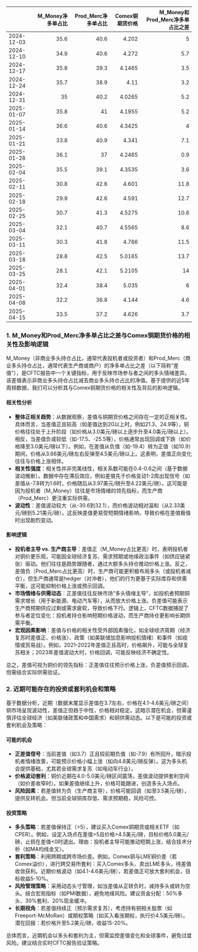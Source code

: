 |            |   M_Money净多单占比 |   Prod_Merc净多单占比 |   Comex铜期货价格 |   M_Money和Prod_Merc净多单占比之差 |
|:-----------|--------------------:|----------------------:|------------------:|-----------------------------------:|
| 2024-12-03 |                35.6 |                  40.6 |            4.202  |                                5   |
| 2024-12-10 |                34.9 |                  40.6 |            4.272  |                                5.7 |
| 2024-12-17 |                35.8 |                  39.3 |            4.1465 |                                3.5 |
| 2024-12-24 |                35.7 |                  38.9 |            4.11   |                                3.2 |
| 2024-12-31 |                35   |                  40.2 |            4.0265 |                                5.2 |
| 2025-01-07 |                35.8 |                  41   |            4.1955 |                                5.2 |
| 2025-01-14 |                36.6 |                  40.6 |            4.3425 |                                4   |
| 2025-01-21 |                33.8 |                  40.9 |            4.341  |                                7.1 |
| 2025-01-28 |                36.1 |                  37   |            4.2465 |                                0.9 |
| 2025-02-04 |                35.5 |                  39.1 |            4.3535 |                                3.6 |
| 2025-02-11 |                30.8 |                  42.6 |            4.601  |                               11.8 |
| 2025-02-18 |                29.9 |                  42.6 |            4.591  |                               12.7 |
| 2025-02-25 |                30.7 |                  41.3 |            4.5275 |                               10.6 |
| 2025-03-04 |                32.1 |                  40.7 |            4.5565 |                                8.6 |
| 2025-03-11 |                30.3 |                  41.8 |            4.766  |                               11.5 |
| 2025-03-18 |                28.8 |                  42.5 |            5.0165 |                               13.7 |
| 2025-03-25 |                28.1 |                  42.1 |            5.2105 |                               14   |
| 2025-04-01 |                32.4 |                  38.4 |            5.035  |                                6   |
| 2025-04-08 |                32.2 |                  36.8 |            4.144  |                                4.6 |
| 2025-04-15 |                33.5 |                  37.2 |            4.626  |                                3.7 |![图](interest_exchange.png)

### 1. M_Money和Prod_Merc净多单占比之差与Comex铜期货价格的相关性及影响逻辑

M_Money（非商业多头持仓占比，通常代表投机者或投资者）和Prod_Merc（商业多头持仓占比，通常代表生产商或商户）的净多单占比之差（以下简称“差值”），是CFTC报告中一个关键指标，用于反映市场参与者之间的多头情绪差异。该差值表示非商业多头持仓占比减去商业多头持仓占比的净值。基于提供的近5年周频数据，我们可以分析其与Comex铜期货价格的相关性及背后的影响逻辑。

#### 相关性分析
- **整体正相关趋势**：从数据观察，差值与铜期货价格之间存在一定的正相关性。具体而言，当差值正且较高（如差值达到20以上时，例如21.3、24.9等），铜价格往往处于上升阶段（如价格从3.0美元/磅以上逐步升至4.0美元/磅以上）。相反，当差值负或较低（如-17.5、-25.5等），价格通常出现回调或下跌（如价格降至3.0美元/磅以下）。例如，在差值从负值（如-19.4）转为正值（如10.9）期间，价格从3.66美元/磅左右反弹至4.5美元/磅以上。这表明，差值正向变化往往与价格上涨相伴。
- **相关性强度**：相关性并非完美线性，相关系数可能在0.4-0.6之间（基于数据波动推断）。数据中存在滞后效应，例如差值先于价格变动1-2周出现信号（如差值从-7.8转为1.6时，价格随后从3.97美元/磅升至4.22美元/磅）。这可能是因为投机者（M_Money）往往是市场情绪的领先指标，而生产商（Prod_Merc）更注重实际供需。
- **波动性**：差值波动较大（从-30.6到32.1），而价格波动相对温和（从2.33美元/磅到5.21美元/磅）。这反映差值更易受短期情绪影响，导致价格在差值极值时出现剧烈变动。

#### 影响逻辑
- **投机者主导 vs. 生产商主导**：差值正（M_Money占比更高）时，表明投机者对铜价更乐观，可能因全球经济复苏、需求预期或地缘政治事件（如供应链紧张）驱动。他们往往是趋势跟随者，通过大额多头持仓推动价格上涨。反之，差值负（Prod_Merc占比更高）时，生产商可能更积极布局多头（或投机者减仓），但生产商通常是hedger（对冲者），他们的行为更基于实际库存和供需平衡，这可能抑制价格上涨或预示回调。
- **市场情绪与供需动态**：正差值往往反映市场“多头情绪主导”，如投机者预期铜需求增长（用于新能源、电动汽车等），从而放大价格上涨。负差值可能表示生产商预期供应过剩或需求疲软，导致价格下行。逻辑上，CFTC数据捕捉了参与者定位变化：投机者持仓影响短期价格波动，而生产商持仓更影响长期供需平衡。
- **宏观因素影响**：差值与价格的相关性受外部因素强化，如全球经济周期（经济复苏时差值正、价格涨）、政策（如美联储加息影响投机情绪）和事件（如疫情或贸易战）。例如，2021-2022年差值正且高时，价格飙升，可能与全球复苏相关；2023年差值波动大时，价格回调，可能反映经济不确定性。

总之，差值可视为铜价的领先指标：正差值往往预示价格上涨，负差值预示回调，但需结合实际供需验证。

### 2. 近期可能存在的投资或套利机会和策略

基于数据分析，近期（数据末尾显示差值在3.7左右，价格在4.1-4.6美元/磅之间）铜市场呈现波动性，差值正但趋于中性，价格相对稳定。这暗示潜在机会，但需谨慎评估全球经济（如美联储政策和中国需求）和铜供需动态。以下是可能的投资或套利机会及策略：

#### 可能的机会
- **正差值信号**：当前差值（如3.7）正且较前期负值（如-7.9）有所回升，暗示投机者情绪改善，可能预示价格小幅上涨（如向4.8美元/磅反弹）。这为多头机会提供基础，尤其若全球需求复苏（如电动车行业）。
- **价格波动套利**：铜价近期在4.0-5.0美元/磅区间震荡，差值波动提供套利空间（如价差收窄时）。如果差值继续上升，价格可能跟进，创造多头入场点。
- **风险因素**：若差值转为负（生产商主导），价格可能回调（如至3.5美元/磅），提供反转机会。但当前全球铜库存低、需求预期稳，风险可控。

#### 投资策略
- **多头策略**：若差值保持正（>5），建议买入Comex铜期货或相关ETF（如CPER）。例如，设定入场点在差值>5且价格>4.5美元/磅，目标价格5.0美元/磅，止损在差值<0时退出。理由：投机者主导可能推动短期上涨，结合技术分析（如MA均线金叉）。
- **套利策略**：利用跨期或跨市场价差。例如，Comex铜与LME铜价差（若Comex溢价），进行跨交易所套利：买入Comex多头、卖出LME多头，待差值收敛获利。近期价格波动（如4.1-4.6美元/磅），若差值正可放大套利机会，目标收益5-10%。
- **风险管理策略**：采用动态头寸管理，如当差值从正转负时，减持多头或转为空头。结合宏观指标（如PMI数据），避免地缘风险。建议资金分配：50%多头、30%套利、20%现金缓冲。
- **长期视角**：若差值持续正（预示需求复苏），考虑持有铜相关股票（如Freeport-McMoRan）或期权策略（如买入看涨期权，执行价4.5美元/磅）。潜在回报：若价格升至5.2美元/磅，收益15-20%。

总体而言，近期机会以多头和套利为主，但需监控差值变化和全球事件，避免过度风险。建议结合实时CFTC报告验证策略。